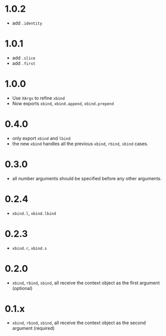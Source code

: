 # 1.0.2

* add `.identity`

# 1.0.1

* add `.slice`
* add `.first`


# 1.0.0

* Use `XArgs` to refine `xbind`
* Now exports `xbind`, `xbind.append`, `xbind.prepend`

# 0.4.0

* only export `xbind` and `lbind`
* the new `xbind` handles all the previous `xbind`, `rbind`, `sbind` cases.

# 0.3.0

* all number arguments should be specified before any other arguments.

# 0.2.4

* `xbind.l`, `xbind.lbind`

# 0.2.3

* `xbind.r`, `xbind.s`

# 0.2.0

* `xbind`, `rbind`, `sbind`, all receive the context object as the first argument (optional)

# 0.1.x

* `xbind`, `rbind`, `sbind`, all receive the context object as the second argument (required)

